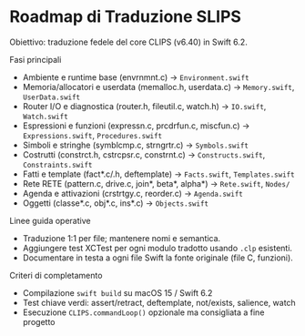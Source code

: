 # Roadmap di Traduzione SLIPS

Obiettivo: traduzione fedele del core CLIPS (v6.40) in Swift 6.2.

Fasi principali
- Ambiente e runtime base (envrnmnt.c) → `Environment.swift`
- Memoria/allocatori e userdata (memalloc.h, userdata.c) → `Memory.swift`, `UserData.swift`
- Router I/O e diagnostica (router.h, fileutil.c, watch.h) → `IO.swift`, `Watch.swift`
- Espressioni e funzioni (expressn.c, prcdrfun.c, miscfun.c) → `Expressions.swift`, `Procedures.swift`
- Simboli e stringhe (symblcmp.c, strngrtr.c) → `Symbols.swift`
- Costrutti (constrct.h, cstrcpsr.c, constrnt.c) → `Constructs.swift`, `Constraints.swift`
- Fatti e template (fact*.c/.h, deftemplate) → `Facts.swift`, `Templates.swift`
- Rete RETE (pattern.c, drive.c, join*, beta*, alpha*) → `Rete.swift`, `Nodes/`
- Agenda e attivazioni (crstrtgy.c, reorder.c) → `Agenda.swift`
- Oggetti (classe*.c, obj*.c, ins*.c) → `Objects.swift`

Linee guida operative
- Traduzione 1:1 per file; mantenere nomi e semantica.
- Aggiungere test XCTest per ogni modulo tradotto usando `.clp` esistenti.
- Documentare in testa a ogni file Swift la fonte originale (file C, funzioni).

Criteri di completamento
- Compilazione `swift build` su macOS 15 / Swift 6.2
- Test chiave verdi: assert/retract, deftemplate, not/exists, salience, watch
- Esecuzione `CLIPS.commandLoop()` opzionale ma consigliata a fine progetto

